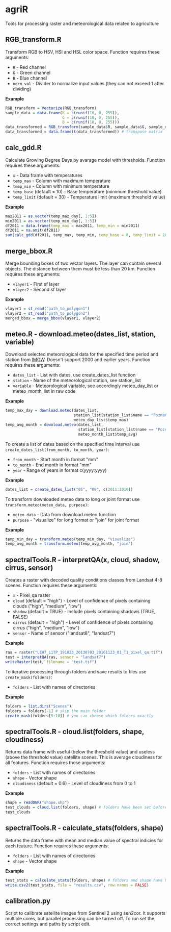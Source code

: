 # agriR
Tools for processing raster and meteorological data related to agriculture

## RGB_transform.R
Transform RGB to HSV, HSI and HSL color space. Function requires these arguments:
- `R` - Red channel
- `G` - Green channel
- `B` - Blue channel
- `norm_val` - Divider to normalize input values (they can not exceed 1 after dividing)

**Example**
``` r
RGB_transform = Vectorize(RGB_transform)
sample_data = data.frame(R = c(runif(10, 0, 255)), 
                         G = c(runif(10, 0, 255)),
                         B = c(runif(10, 0, 255)))
data_transformed = RGB_transform(sample_data$R, sample_data$G, sample_data$B, 255)
data_transformed = data.frame(t(data_transformed)) # transpose matrix
```

## calc_gdd.R
Calculate Growing Degree Days by avarage model with thresholds. Function requires these arguments:
- `x` - Data frame with temperatures
- `temp_max` - Column with maximum temperature
- `temp_min` - Column with minimum temperature
- `temp_base` (default = 10) - Base temperature (minimum threshold value)
- `temp_limit` (default = 30) - Temperature limit (maximum threshold value)

**Example**
``` r
max2011 = as.vector(temp_max_day[, 1:5])
min2011 = as.vector(temp_min_day[, 1:5])
df2011 = data.frame(temp_max = max2011, temp_min = min2011)
df2011 = na.omit(df2011)
sum(calc_gdd(df2011, temp_max, temp_min, temp_base = 8, temp_limit = 28))
```

## merge_bbox.R
Merge bounding boxes of two vector layers. The layer can contain several objects. The distance between them must be less than 20 km. Function requires these arguments:
- `vlayer1` - First sf layer
- `vlayer2` - Second sf layer

**Example**
``` r
vlayer1 = st_read("path_to_polygon1")
vlayer2 = st_read("path_to_polygon2")
merged_bbox = merge_bbox(vlayer1, vlayer2)
```

## meteo.R - download.meteo(dates_list, station, variable)
Download selected meteorological data for the specified time period and station from [IMGW](https://dane.imgw.pl/). Doesn't support 2000 and earlier years. Function requires these arguments:
- `dates_list` - List with dates, use create_dates_list function 
- `station` - Name of the meteorological station, see station_list
- `variable` - Meteorological variable, see accordingly meteo_day_list or meteo_month_list in raw code

**Example**
``` r
temp_max_day = download.meteo(dates_list,
                              station_list[station_list$name == "Poznan"],
                              meteo_day_list$temp_max)
temp_avg_month = download.meteo(dates_list,
                                station_list[station_list$name == "Poznan"],
                                meteo_month_list$temp_avg)
```
To create a list of dates based on the specified time interval use `create_dates_list(from_month, to_month, year)`:
- `from_month` - Start month in format "mm"
- `to_month` - End month in format "mm"
- `year` - Range of years in format c(yyyy:yyyy)

**Example**
``` r
dates_list = create_dates_list("05", "09", c(2011:2016))
```

To transform downloaded meteo data to long or joint format use `transform.meteo(meteo_data, purpose)`:
- `meteo_data` - Data from download.meteo function
- `purpose` - "visualize" for long format or "join" for joint format

**Example**
``` r
temp_min_day = transform.meteo(temp_min_day, "visualize")
temp_avg_month = transform.meteo(temp_avg_month, "join")
```

## spectralTools.R - interpretQA(x, cloud, shadow, cirrus, sensor)
Creates a raster with decoded quality conditions classes from Landsat 4-8 scenes. Function requires these arguments:
- `x` - Pixel_qa raster 
- `cloud` (default = "high") - Level of confidence of pixels containing clouds ("high", "medium", "low")
- `shadow` (default = TRUE) - Include pixels containing shadows (TRUE, FALSE)
- `cirrus` (default = "high") - Level of confidence of pixels containing cirrus ("high", "medium", "low")
- `sensor` - Name of sensor ("landsat8", "landsat7")

**Example**
``` r
ras = raster("LE07_L1TP_191023_20130703_20161123_01_T1_pixel_qa.tif")
test = interpretQA(ras, sensor = "landsat7")
writeRaster(test, filename = "test.tif")
```

To iterative processing through folders and save results to files use `create_mask(folders)`:
- `folders` - List with names of directories

**Example**
``` r
folders = list.dirs("Scenes")
folders = folders[-1] # skip the main folder
create_mask(folders[5:10]) # you can choose which folders exactly
```

## spectralTools.R - cloud.list(folders, shape, cloudiness)
Returns data frame with useful (below the threshold value) and useless (above the threshold value) satellite scenes. This is average cloudiness for all features. Function requires these arguments:
- `folders` - List with names of directories
- `shape` - Vector shape
- `cloudiness` (default = 0.6) - Level of cloudiness from 0 to 1

**Example**
``` r
shape = readOGR("shape.shp")
test_clouds = cloud.list(folders, shape) # folders have been set before
test_clouds
```

## spectralTools.R - calculate_stats(folders, shape)
Returns the data frame with mean and median value of spectral indicies for each feature. Function requires these arguments:
- `folders` - List with names of directories
- `shape` - Vector shape

**Example**
``` r
test_stats = calculate_stats(folders, shape) # folders and shape have been set before
write.csv2(test_stats, file = "results.csv", row.names = FALSE)
```

## calibration.py
Script to calibrate satellite images from Sentinel 2 using sen2cor. It supports multiple cores, but parallel processing can be turned off. To run set the correct settings and paths by script edit.
